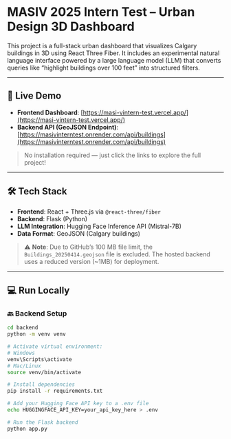 # MASIV 2025 Intern Test – Urban Design 3D Dashboard

This project is a full-stack urban dashboard that visualizes Calgary buildings in 3D using React Three Fiber. It includes an experimental natural language interface powered by a large language model (LLM) that converts queries like “highlight buildings over 100 feet” into structured filters.

---

## 🚀 Live Demo

- **Frontend Dashboard**: [https://masi-vintern-test.vercel.app/](https://masi-vintern-test.vercel.app/)
- **Backend API (GeoJSON Endpoint)**: [https://masivinterntest.onrender.com/api/buildings](https://masivinterntest.onrender.com/api/buildings)

> No installation required — just click the links to explore the full project!

---

## 🛠 Tech Stack

- **Frontend**: React + Three.js via `@react-three/fiber`
- **Backend**: Flask (Python)
- **LLM Integration**: Hugging Face Inference API (Mistral-7B)
- **Data Format**: GeoJSON (Calgary buildings)

> ⚠️ **Note**: Due to GitHub’s 100 MB file limit, the `Buildings_20250414.geojson` file is excluded. The hosted backend uses a reduced version (~1MB) for deployment.

---

## 💻 Run Locally

### 🔙 Backend Setup

```bash
cd backend
python -m venv venv

# Activate virtual environment:
# Windows
venv\Scripts\activate
# Mac/Linux
source venv/bin/activate

# Install dependencies
pip install -r requirements.txt

# Add your Hugging Face API key to a .env file
echo HUGGINGFACE_API_KEY=your_api_key_here > .env

# Run the Flask backend
python app.py